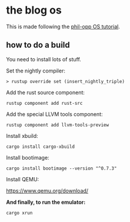 # the blog os

This is made following the [phil-opp OS tutorial](https://os.phil-opp.com/).

## how to do a build

You need to install lots of stuff.

Set the nightly compiler:

`> rustup override set (insert_nightly_triple)`

Add the rust source component:

`rustup component add rust-src`

Add the special LLVM tools component:

`rustup component add llvm-tools-preview`

Install xbuild:

`cargo install cargo-xbuild`

Install bootimage:

`cargo install bootimage --version "^0.7.3"`

Install QEMU:

https://www.qemu.org/download/

**And finally, to run the emulator:**

`cargo xrun`